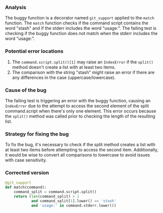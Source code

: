 ### Analysis
The buggy function is a decorator named `git_support` applied to the `match` function. The `match` function checks if the command script contains the word "stash" and if the stderr includes the word "usage:". The failing test is checking if the buggy function does not match when the stderr includes the word "usage:".

### Potential error locations
1. The `command.script.split()[1]` may raise an `IndexError` if the `split()` method doesn't create a list with at least two items.
2. The comparison with the string "stash" might raise an error if there are any differences in the case (uppercase/lowercase).

### Cause of the bug
The failing test is triggering an error with the buggy function, causing an `IndexError` due to the attempt to access the second element of the split command.script when there's only one element. This error occurs because the `split()` method was called prior to checking the length of the resulting list.

### Strategy for fixing the bug
To fix the bug, it's necessary to check if the split method creates a list with at least two items before attempting to access the second item. Additionally, it would be wise to convert all comparisons to lowercase to avoid issues with case sensitivity.

### Corrected version
```python
@git_support
def match(command):
    command_split = command.script.split()
    return (len(command_split) > 1 
            and command_split[1].lower() == 'stash'
            and 'usage:' in command.stderr.lower())
```